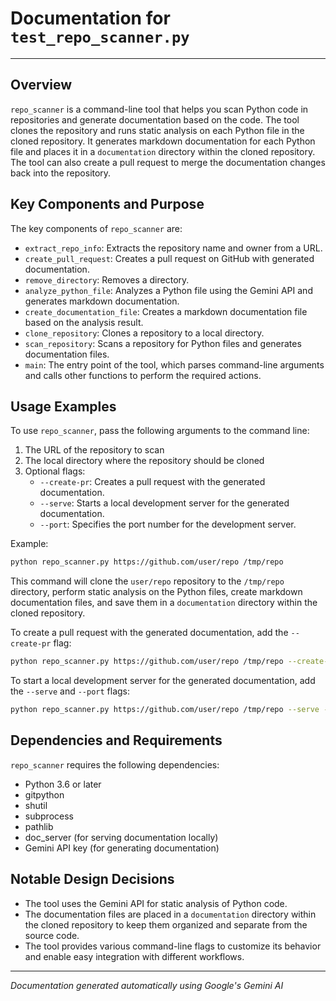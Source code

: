 # Documentation for `test_repo_scanner.py`

---

## Overview

`repo_scanner` is a command-line tool that helps you scan Python code in repositories and generate documentation based on the code. The tool clones the repository and runs static analysis on each Python file in the cloned repository. It generates markdown documentation for each Python file and places it in a `documentation` directory within the cloned repository. The tool can also create a pull request to merge the documentation changes back into the repository.

## Key Components and Purpose

The key components of `repo_scanner` are:

- `extract_repo_info`: Extracts the repository name and owner from a URL.
- `create_pull_request`: Creates a pull request on GitHub with generated documentation.
- `remove_directory`: Removes a directory.
- `analyze_python_file`: Analyzes a Python file using the Gemini API and generates markdown documentation.
- `create_documentation_file`: Creates a markdown documentation file based on the analysis result.
- `clone_repository`: Clones a repository to a local directory.
- `scan_repository`: Scans a repository for Python files and generates documentation files.
- `main`: The entry point of the tool, which parses command-line arguments and calls other functions to perform the required actions.

## Usage Examples

To use `repo_scanner`, pass the following arguments to the command line:

1. The URL of the repository to scan
2. The local directory where the repository should be cloned
3. Optional flags:
   - `--create-pr`: Creates a pull request with the generated documentation.
   - `--serve`: Starts a local development server for the generated documentation.
   - `--port`: Specifies the port number for the development server.

Example:

```bash
python repo_scanner.py https://github.com/user/repo /tmp/repo
```

This command will clone the `user/repo` repository to the `/tmp/repo` directory, perform static analysis on the Python files, create markdown documentation files, and save them in a `documentation` directory within the cloned repository.

To create a pull request with the generated documentation, add the `--create-pr` flag:

```bash
python repo_scanner.py https://github.com/user/repo /tmp/repo --create-pr
```

To start a local development server for the generated documentation, add the `--serve` and `--port` flags:

```bash
python repo_scanner.py https://github.com/user/repo /tmp/repo --serve --port 8000
```

## Dependencies and Requirements

`repo_scanner` requires the following dependencies:

- Python 3.6 or later
- gitpython
- shutil
- subprocess
- pathlib
- doc_server (for serving documentation locally)
- Gemini API key (for generating documentation)

## Notable Design Decisions

- The tool uses the Gemini API for static analysis of Python code.
- The documentation files are placed in a `documentation` directory within the cloned repository to keep them organized and separate from the source code.
- The tool provides various command-line flags to customize its behavior and enable easy integration with different workflows.

---
*Documentation generated automatically using Google's Gemini AI*